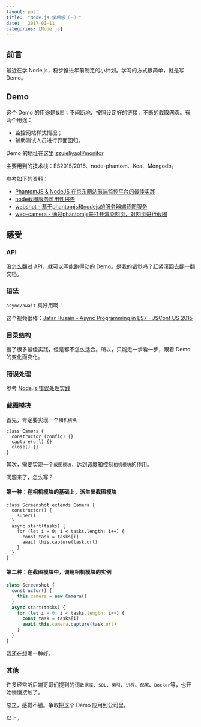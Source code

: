 ```yaml
---
layout: post
title:  "Node.js 学后感（一）"
date:   2017-01-11
categories: [Node.js]
---
```


## 前言

最近在学 Node.js，稳步推进年前制定的小计划。学习的方式很简单，就是写 Demo。

## Demo

这个 Demo 的用途是`截图`；不间断地、按照设定好的链接，不断的截取网页。有两个用途：

- 监控网站样式情况；
- 辅助测试人员进行界面回归。

Demo 的地址在这里 [zzuieliyaoli/monitor](https://github.com/zzuieliyaoli/monitor)

主要用到的技术栈：ES2015/2016、node-phantom、Koa、Mongodb。

参考如下的资料：

- [PhantomJS & NodeJS 在京东网站前端监控平台的最佳实践](http://www.infoq.com/cn/articles/practise-of-phantomjs-and-nodejs-in-jingdong)
- [node截图服务可用性报告](http://blog.angrytoro.com/2016/01/27/%E6%9C%8D%E5%8A%A1%E5%99%A8%E7%AB%AF%E6%88%AA%E5%9B%BE%E5%BC%95%E5%8F%91%E7%9A%84%E8%A1%80%E6%A1%88/)
- [webshot - 基于phantomjs和nodejs的服务器端截图服务](https://github.com/node-modules/webcamera)
- [web-camera - 通过phantomjs来打开渲染网页，对网页进行截图](https://github.com/node-modules/webcamera)

## 感受

### API

没怎么翻过 API，就可以写能跑得动的 Demo。是我的错觉吗？赶紧滚回去翻一翻文档。

### 语法

`async/await` 真好用啊！

这个视频很棒：[Jafar Husain - Async Programming in ES7 - JSConf US 2015](https://www.youtube.com/watch?v=lil4YCCXRYc&t=2s)

### 目录结构

搜了很多最佳实践，但是都不怎么适合。所以，只能走一步看一步，跟着 Demo 的变化而变化。

### 错误处理

参考 [Node.js 错误处理实践](https://jysperm.me/2016/10/nodejs-error-handling/)

### 截图模块

首先，肯定要实现一个`相机模块`

```
class Camera {
  constructor (config) {}
  capture(url) {}
  close() {}
}
```

其次，需要实现一个`截图模块`，达到调度和控制`相机模块`的作用。

问题来了，怎么写？

#### 第一种：在相机模块的基础上，派生出截图模块

```
class Screenshot extends Camera {
  constructor() {
    super()
  }
  async start(tasks) {
    for (let i = 0; i < tasks.length; i++) {
      const task = tasks[i]
      await this.capture(task.url)
    }
  }
}
```

#### 第二种：在截图模块中，调用相机模块的实例

```js
class Screenshot {
  constructor() {
    this.camera = new Camera()
  }
  async start(tasks) {
    for (let i = 0; i < tasks.length; i++) {
      const task = tasks[i]
      await this.camera.capture(task.url)
    }
  }
}
```

我还在想哪一种好。

### 其他

许多经常听后端哥哥们提到的词`数据库`、`SQL`、`索引`、`进程`、`部署`、`Docker`等，也开始慢慢接触了。

总之，感觉不错。争取把这个 Demo 应用到公司里。

以上。